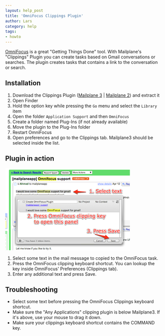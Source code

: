 ```yaml
---
layout: help_post
title: 'OmniFocus Clippings Plugin'
author: Lars
category: help
tags:
- howto
---
```


[OmniFocus](http://www.omnigroup.com/omnifocus) is a great "Getting Things Done" tool. With Mailplane's "Clippings" Plugin you can create tasks based on Gmail conversations or searches. The plugin creates tasks that contains a link to the conversation or search.

## Installation

1. Download the Clippings Plugin ([Mailplane 3](/assets/howto/2013-04-14-omnifocus-clippings-plugin/Mailplane3ClippingHandler.plugin.zip) | [Mailplane 2](/assets/howto/2013-04-14-omnifocus-clippings-plugin/MailplaneClippingHandler.plugin.zip)) and extract it
2. Open Finder
3. Hold the option key while pressing the `Go` menu and select the `Library` item
4. Open the folder `Application Support` and then `OmniFocus`
5. Create a folder named Plug-Ins (if not already available)
6. Move the plugin to the Plug-Ins folder
7. Restart OmniFocus
8. Open preferences and go to the Clippings tab. Mailplane3 should be selected inside the list.

## Plugin in action

![screenshot](/assets/howto/2013-04-14-omnifocus-clippings-plugin/omnifocus_clippings_normal.png)

1. Select some text in the mail message to copied to the OmniFocus task.
2. Press the OmniFocus clipping keyboard shortcut. You can lookup the key inside OmniFocus' Preferences (Clippings tab).
3. Enter any additional text and press Save.

## Troubleshooting

* Select some text before pressing the OmniFocus Clippings keyboard shortcut.
* Make sure the "Any Applications" clipping plugin is below Mailplane3. If it's above, use your mouse to drag it down.
* Make sure your clippings keyboard shortcut contains the COMMAND key.
